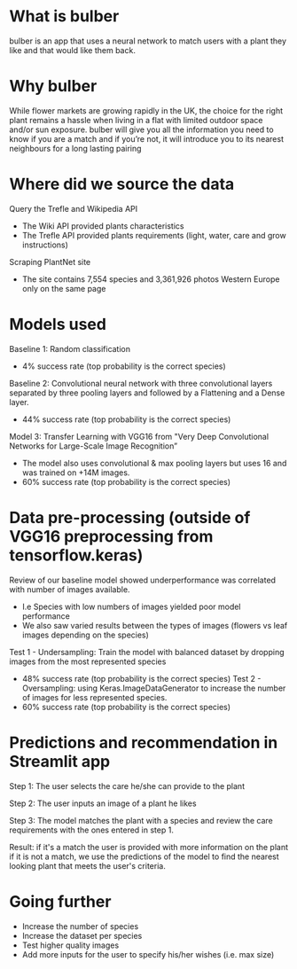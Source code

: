 # What is bulber

bulber is an app that uses a neural network to match users with a plant they like and that would like them back.

# Why bulber

While flower markets are growing rapidly in the UK, the choice for the right plant remains a hassle when living in a flat with limited outdoor space and/or sun exposure.
bulber will give you all the information you need to know if you are a match and if you’re not, it will introduce you to its nearest neighbours for a long lasting pairing

# Where did we source the data

Query the Trefle and Wikipedia API
- The Wiki API provided plants characteristics
- The Trefle API provided plants requirements (light, water, care and grow instructions)

Scraping PlantNet site
- The site contains 7,554 species and 3,361,926 photos Western Europe only on the same page

# Models used

Baseline 1: Random classification
- 4% success rate (top probability is the correct species)

Baseline 2: Convolutional neural network with three convolutional layers separated by three pooling layers and followed by a Flattening and a Dense layer.
- 44% success rate (top probability is the correct species)

Model 3: Transfer Learning with VGG16 from "Very Deep Convolutional Networks for Large-Scale Image Recognition”
- The model also uses convolutional & max pooling layers but uses 16 and was trained on +14M images.
- 60% success rate (top probability is the correct species)

# Data pre-processing (outside of VGG16 preprocessing from tensorflow.keras)

Review of our baseline model showed underperformance was correlated with number of images available.
- I.e Species with low numbers of images yielded poor model performance
- We also saw varied results between the types of images (flowers vs leaf images depending on the species)

Test 1 - Undersampling: Train the model with balanced dataset by dropping images from the most represented species
- 48% success rate (top probability is the correct species)
Test 2 - Oversampling: using Keras.ImageDataGenerator to increase the number of images for less represented species.
- 60% success rate (top probability is the correct species)

# Predictions and recommendation in Streamlit app

Step 1: The user selects the care he/she can provide to the plant

Step 2: The user inputs an image of a plant he likes

Step 3: The model matches the plant with a species and review the care requirements with the ones entered in step 1.

Result:
if it's a match the user is provided with more information on the plant
if it is not a match, we use the predictions of the model to find the nearest looking plant that meets the user's criteria.

# Going further

- Increase the number of species
- Increase the dataset per species
- Test higher quality images
- Add more inputs for the user to specify his/her wishes (i.e. max size)
